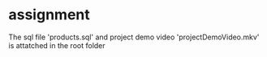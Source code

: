 # assignment
The sql file 'products.sql' and project demo video 'projectDemoVideo.mkv' is attatched in the root folder
